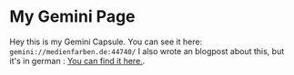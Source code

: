 # My Gemini Page
Hey this is my Gemini Capsule. You can see it here: `gemini://medienfarben.de:44740/`
I also wrote an blogpost about this, but it's in german : [You can find it here.](https://niklasbarning.de/2022/05/13/unterwegs-im-geminispace/).
